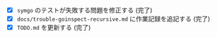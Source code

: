 - [x] `symgo` のテストが失敗する問題を修正する (完了)
- [x] `docs/trouble-goinspect-recursive.md` に作業記録を追記する (完了)
- [x] `TODO.md` を更新する (完了)